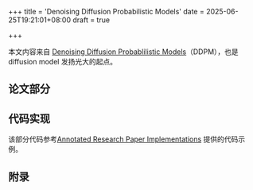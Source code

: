 +++
title = 'Denoising Diffusion Probabilistic Models'
date = 2025-06-25T19:21:01+08:00
draft = true

+++

本文内容来自 [Denoising Diffusion Probablilistic Models](http://arxiv.org/abs/2006.11239)（DDPM），也是 diffusion model 发扬光大的起点。

## 论文部分

## 代码实现

该部分代码参考[Annotated Research Paper Implementations](https://nn.labml.ai/diffusion/ddpm/index.html) 提供的代码示例。



## 附录

